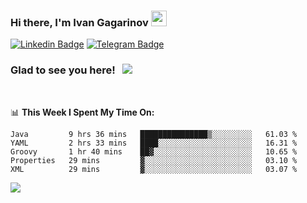 ### Hi there, I'm Ivan Gagarinov <img src="https://media.giphy.com/media/hvRJCLFzcasrR4ia7z/giphy.gif" width="25px">

[![Linkedin Badge](https://img.shields.io/badge/-LinkedIn-0e76a8?style=flat-square&logo=Linkedin&logoColor=white)](https://linkedin.com/in/ivan-gagarinov-142ba3141/)
[![Telegram Badge](https://img.shields.io/badge/-Telegram-0088cc?style=flat-square&logo=Telegram&logoColor=white)](https://t.me/igagarinov)

### Glad to see you here! &nbsp; ![](https://visitor-badge.glitch.me/badge?page_id=dzencot.dzencot)

</br>

📊 **This Week I Spent My Time On:**
<!--START_SECTION:waka-->
```text
Java         9 hrs 36 mins   ███████████████▒░░░░░░░░░   61.03 % 
YAML         2 hrs 33 mins   ████░░░░░░░░░░░░░░░░░░░░░   16.31 % 
Groovy       1 hr 40 mins    ██▓░░░░░░░░░░░░░░░░░░░░░░   10.65 % 
Properties   29 mins         ▓░░░░░░░░░░░░░░░░░░░░░░░░   03.10 % 
XML          29 mins         ▓░░░░░░░░░░░░░░░░░░░░░░░░   03.07 % 
```
<!--END_SECTION:waka-->

[![](https://github-readme-stats.vercel.app/api?username=dzencot&theme=gruvbox)](https://github.com/dzencot)
